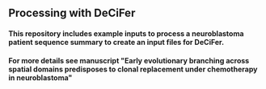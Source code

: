 ## Processing with DeCiFer
#### This repository includes example inputs to process a neuroblastoma patient sequence summary to create an input files for DeCiFer.
#### For more details see manuscript "Early evolutionary branching across spatial domains predisposes to clonal replacement under chemotherapy in neuroblastoma" 
